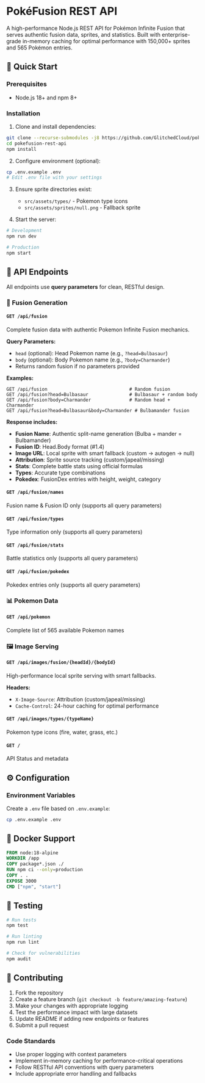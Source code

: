 # PokéFusion REST API

A high-performance Node.js REST API for Pokémon Infinite Fusion that serves authentic fusion data, sprites, and statistics. Built with enterprise-grade in-memory caching for optimal performance with 150,000+ sprites and 565 Pokémon entries.

## 🚀 Quick Start

### Prerequisites

- Node.js 18+ and npm 8+

### Installation

1. Clone and install dependencies:

```bash
git clone --recurse-submodules -j8 https://github.com/GlitchedCloud/pokefusion-rest-api.git
cd pokefusion-rest-api
npm install
```

2. Configure environment (optional):

```bash
cp .env.example .env
# Edit .env file with your settings
```

3. Ensure sprite directories exist:

   - `src/assets/types/` - Pokemon type icons
   - `src/assets/sprites/null.png` - Fallback sprite

4. Start the server:

```bash
# Development
npm run dev

# Production
npm start
```

## 📡 API Endpoints

All endpoints use **query parameters** for clean, RESTful design.

### 🔀 Fusion Generation

#### `GET /api/fusion`

Complete fusion data with authentic Pokemon Infinite Fusion mechanics.

**Query Parameters:**

- `head` (optional): Head Pokemon name (e.g., `?head=Bulbasaur`)
- `body` (optional): Body Pokemon name (e.g., `?body=Charmander`)
- Returns random fusion if no parameters provided

**Examples:**

```http
GET /api/fusion                              # Random fusion
GET /api/fusion?head=Bulbasaur               # Bulbasaur + random body
GET /api/fusion?body=Charmander              # Random head + Charmander
GET /api/fusion?head=Bulbasaur&body=Charmander # Bulbamander fusion
```

**Response includes:**

- **Fusion Name**: Authentic split-name generation (Bulba + mander = Bulbamander)
- **Fusion ID**: Head.Body format (#1.4)
- **Image URL**: Local sprite with smart fallback (custom → autogen → null)
- **Attribution**: Sprite source tracking (custom/japeal/missing)
- **Stats**: Complete battle stats using official formulas
- **Types**: Accurate type combinations
- **Pokedex**: FusionDex entries with height, weight, category

#### `GET /api/fusion/names`

Fusion name & Fusion ID only (supports all query parameters)

#### `GET /api/fusion/types`

Type information only (supports all query parameters)

#### `GET /api/fusion/stats`

Battle statistics only (supports all query parameters)

#### `GET /api/fusion/pokedex`

Pokedex entries only (supports all query parameters)

### 📊 Pokemon Data

#### `GET /api/pokemon`

Complete list of 565 available Pokemon names

### 🖼️ Image Serving

#### `GET /api/images/fusion/{headId}/{bodyId}`

High-performance local sprite serving with smart fallbacks.

**Headers:**

- `X-Image-Source`: Attribution (custom/japeal/missing)
- `Cache-Control`: 24-hour caching for optimal performance

#### `GET /api/images/types/{typeName}`

Pokemon type icons (fire, water, grass, etc.)

#### `GET /`

API Status and metadata

## ⚙️ Configuration

### Environment Variables

Create a `.env` file based on `.env.example`:

```bash
cp .env.example .env
```

## 🐳 Docker Support

```dockerfile
FROM node:18-alpine
WORKDIR /app
COPY package*.json ./
RUN npm ci --only=production
COPY . .
EXPOSE 3000
CMD ["npm", "start"]
```

## 🧪 Testing

```bash
# Run tests
npm test

# Run linting
npm run lint

# Check for vulnerabilities
npm audit
```

## 🤝 Contributing

1. Fork the repository
2. Create a feature branch (`git checkout -b feature/amazing-feature`)
3. Make your changes with appropriate logging
4. Test the performance impact with large datasets
5. Update README if adding new endpoints or features
6. Submit a pull request

### Code Standards

- Use proper logging with context parameters
- Implement in-memory caching for performance-critical operations
- Follow RESTful API conventions with query parameters
- Include appropriate error handling and fallbacks
